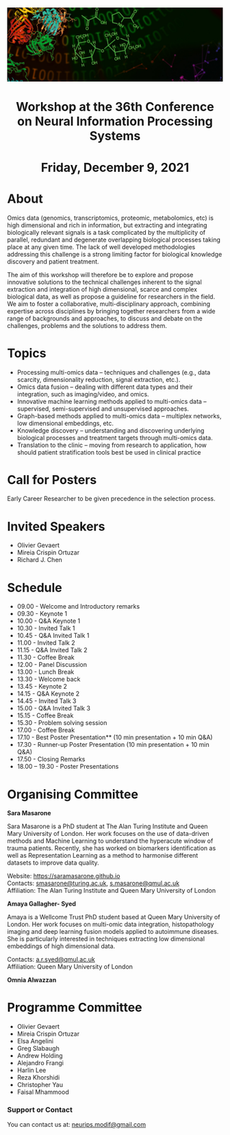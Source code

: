 ![multiomics](MicrosoftTeams-image.png)
# <center>Workshop at the 36th Conference on Neural Information Processing Systems</center>
# <center>Friday, December 9, 2021</center>

# About

Omics data (genomics, transcriptomics, proteomic, metabolomics, etc) is high dimensional and rich in information, but extracting and integrating biologically relevant signals is a task complicated by the multiplicity of parallel, redundant and degenerate overlapping biological processes taking place at any given time. The lack of well developed methodologies addressing this challenge is a strong limiting factor for biological knowledge discovery and patient treatment. 

The aim of this workshop will therefore be to explore and propose innovative solutions to the technical challenges inherent to the signal extraction and integration of high dimensional, scarce and complex biological data, as well as propose a guideline for researchers in the field. We aim to foster a collaborative, multi-disciplinary approach, combining expertise across disciplines by bringing together researchers from a wide range of backgrounds and approaches, to discuss and debate on the challenges, problems and the solutions to address them. 

# Topics

- Processing multi-omics data – techniques and challenges (e.g., data scarcity, dimensionality reduction, signal extraction, etc.).
- Omics data fusion – dealing with different data types and their integration, such as imaging/video, and omics.
- Innovative machine learning methods applied to multi-omics data – supervised, semi-supervised and unsupervised approaches.
- Graph-based methods applied to multi-omics data   – multiplex networks, low dimensional embeddings, etc. 
- Knowledge discovery – understanding and discovering underlying biological processes and treatment targets through multi-omics data.
- Translation to the clinic – moving from research to application, how should patient stratification tools best be used in clinical practice

# Call for Posters

Early Career Researcher to be given precedence in the selection process. 

# Invited Speakers

- Olivier Gevaert
- Mireia Crispin Ortuzar
- Richard J. Chen

# Schedule

- 09.00 - Welcome and Introductory remarks
- 09.30 - Keynote 1
- 10.00 - Q&A Keynote 1
- 10.30 - Invited Talk 1
- 10.45 - Q&A Invited Talk 1
- 11.00 - Invited Talk 2
- 11.15 - Q&A Invited Talk 2
- 11.30 - Coffee Break
- 12.00 - Panel Discussion
- 13.00 - Lunch Break
- 13.30 - Welcome back
- 13.45 - Keynote 2
- 14.15 - Q&A Keynote 2
- 14.45 - Invited Talk 3 
- 15.00 - Q&A Invited Talk 3
- 15.15 - Coffee Break
- 15.30 - Problem solving session
- 17.00 - Coffee Break
- 17.10 - Best Poster Presentation** (10 min presentation + 10 min Q&A)
- 17.30 - Runner-up Poster Presentation (10 min presentation + 10 min Q&A)
- 17.50 - Closing Remarks
- 18.00 – 19.30 - Poster Presentations

# Organising Committee

**Sara Masarone** 

Sara Masarone is a PhD student at The Alan Turing Institute and Queen Mary University of London. Her work focuses on the use of data-driven methods and Machine Learning to understand the hyperacute window of trauma patients. Recently, she has worked on biomarkers identification as well as Representation Learning as a method to harmonise different datasets to improve data quality. 

Website: https://saramasarone.github.io \
Contacts: smasarone@turing.ac.uk, s.masarone@qmul.ac.uk \
Affiliation: The Alan Turing Institute and Queen Mary University of London


**Amaya Gallagher- Syed** 

Amaya is a Wellcome Trust PhD student based at Queen Mary University of London. Her work focuses on multi-omic data integration, histopathology imaging and deep learning fusion models applied to autoimmune diseases. She is particularly interested in techniques extracting low dimensional embeddings of high dimensional data. 
 
Contacts: a.r.syed@qmul.ac.uk \
Affiliation: Queen Mary University of London 

**Omnia Alwazzan**


# Programme Committee

- Olivier Gevaert
- Mireia Crispin Ortuzar
- Elsa Angelini
- Greg Slabaugh
- Andrew Holding
- Alejandro Frangi
- Harlin Lee
- Reza Khorshidi
- Christopher Yau
- Faisal Mhammood


### Support or Contact
You can contact us at: neurips.modif@gmail.com 
